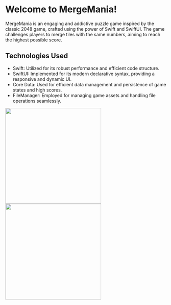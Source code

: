 # Welcome to MergeMania!

MergeMania is an engaging and addictive puzzle game inspired by the classic 2048 game, crafted using the power of Swift and SwiftUI. The game challenges players to merge tiles with the same numbers, aiming to reach the highest possible score.

## Technologies Used
* Swift: Utilized for its robust performance and efficient code structure.
* SwiftUI: Implemented for its modern declarative syntax, providing a responsive and dynamic UI.
* Core Data: Used for efficient data management and persistence of game states and high scores.
* FileManager: Employed for managing game assets and handling file operations seamlessly.

<img src="https://github.com/user-attachments/assets/6fe53a3a-ce00-4e3c-8193-f7cab73368b8" width="300"/>
<img src="https://github.com/user-attachments/assets/5047432d-634d-4a35-9a66-6392faba61c3" width="300"/>
